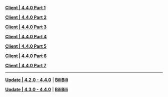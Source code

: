 **[Client | 4.4.0  Part 1](https://autopatchcn.yuanshen.com/client_app/download/pc_zip/20240119183624_htNiHcgyl05jgCo9/YuanShen_4.4.0.zip.001)**

**[Client | 4.4.0  Part 2](https://autopatchcn.yuanshen.com/client_app/download/pc_zip/20240119183624_htNiHcgyl05jgCo9/YuanShen_4.4.0.zip.002)**

**[Client | 4.4.0  Part 3](https://autopatchcn.yuanshen.com/client_app/download/pc_zip/20240119183624_htNiHcgyl05jgCo9/YuanShen_4.4.0.zip.003)**

**[Client | 4.4.0  Part 4](https://autopatchcn.yuanshen.com/client_app/download/pc_zip/20240119183624_htNiHcgyl05jgCo9/YuanShen_4.4.0.zip.004)**

**[Client | 4.4.0  Part 5](https://autopatchcn.yuanshen.com/client_app/download/pc_zip/20240119183624_htNiHcgyl05jgCo9/YuanShen_4.4.0.zip.005)**

**[Client | 4.4.0  Part 6](https://autopatchcn.yuanshen.com/client_app/download/pc_zip/20240119183624_htNiHcgyl05jgCo9/YuanShen_4.4.0.zip.006)**

**[Client | 4.4.0  Part 7](https://autopatchcn.yuanshen.com/client_app/download/pc_zip/20240119183624_htNiHcgyl05jgCo9/YuanShen_4.4.0.zip.007)**

---

**[Update | 4.2.0 - 4.4.0](https://autopatchcn.yuanshen.com/client_app/update/hk4e_cn/18/game_4.2.0_4.4.0_hdiff_47901qy2beP8UYK3.zip)** | **[BiliBili](https://autopatchcn.yuanshen.com/client_app/update/hk4e_cn/17/game_4.2.0_4.4.0_hdiff_CK35jYg89ZOVxupM.zip)**

**[Update | 4.3.0 - 4.4.0](https://autopatchcn.yuanshen.com/client_app/update/hk4e_cn/18/game_4.3.0_4.4.0_hdiff_HRCcTyjpAfhD9wq0.zip)** | **[BiliBili](https://autopatchcn.yuanshen.com/client_app/update/hk4e_cn/17/game_4.3.0_4.4.0_hdiff_j0hvT4eogEucZQSG.zip)**
